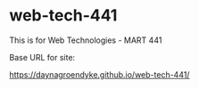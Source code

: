 # web-tech-441
This is for Web Technologies - MART 441

Base URL for site:

https://daynagroendyke.github.io/web-tech-441/
